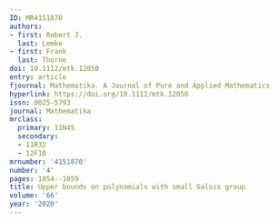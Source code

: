```yaml
---
ID: MR4151870
authors:
- first: Robert J.
  last: Lemke
- first: Frank
  last: Thorne
doi: 10.1112/mtk.12050
entry: article
fjournal: Mathematika. A Journal of Pure and Applied Mathematics
hyperlink: https://doi.org/10.1112/mtk.12050
issn: 0025-5793
journal: Mathematika
mrclass:
  primary: 11N45
  secondary:
  - 11R32
  - 12F10
mrnumber: '4151870'
number: '4'
pages: 1054--1059
title: Upper bounds on polynomials with small Galois group
volume: '66'
year: '2020'
---
```

